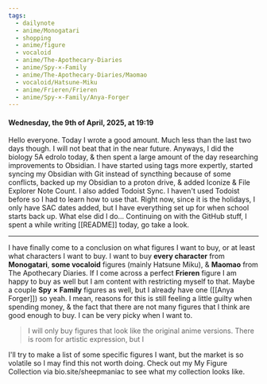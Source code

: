 ```yaml
---
tags:
  - dailynote
  - anime/Monogatari
  - shopping
  - anime/figure
  - vocaloid
  - anime/The-Apothecary-Diaries
  - anime/Spy-×-Family
  - anime/The-Apothecary-Diaries/Maomao
  - vocaloid/Hatsune-Miku
  - anime/Frieren/Frieren
  - anime/Spy-×-Family/Anya-Forger
---
```

#### Wednesday, the 9th of April, 2025, at 19:19

Hello everyone. Today I wrote a good amount. Much less than the last two days though. I will not beat that in the near future. Anyways, I did the biology 5A edrolo today, & then spent a large amount of the day researching improvements to Obsidian. I have started using tags more expertly, started syncing my Obsidian with Git instead of syncthing because of some conflicts, backed up my Obsidian to a proton drive, & added Iconize & File Explorer Note Count. I also added Todoist Sync. I haven't used Todoist before so I had to learn how to use that. Right now, since it is the holidays, I only have SAC dates added, but I have everything set up for when school starts back up. 
What else did I do... Continuing on with the GitHub stuff, I spent a while writing [[README]] today, go take a look.

---

I have finally come to a conclusion on what figures I want to buy, or at least what characters I want to buy. 
I want to buy **every character** from **Monogatari**, **some vocaloid** figures (mainly Hatsune Miku), & **Maomao** from The Apothecary Diaries. If I come across a perfect **Frieren** figure I am happy to buy as well but I am content with restricting myself to that. Maybe a couple **Spy × Family** figures as well, but I already have one ([[Anya Forger]]) so yeah. I mean, reasons for this is still feeling a little guilty when spending money, & the fact that there are not many figures that I think are good enough to buy. I can be very picky when I want to.
> I will only buy figures that look like the original anime versions. There is room for artistic expression, but I 

I'll try to make a list of some specific figures I want, but the market is so volatile so I may find this not worth doing. Check out my My Figure Collection via bio.site/sheepmaniac to see what my collection looks like.
